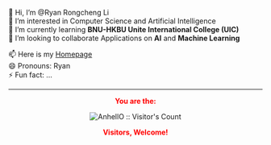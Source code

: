 👋 Hi, I’m @Ryan Rongcheng Li  
👀 I’m interested in Computer Science and Artificial Intelligence  
🌱 I’m currently learning **BNU-HKBU Unite International College (UIC)**  
💞️ I’m looking to collaborate Applications on **AI** and **Machine Learning** 

📫 Here is my [Homepage](http://ryanhomepage.voin.ink/)  
😄 Pronouns: Ryan  
⚡ Fun fact: ...

<!---
<p align="center"><img src="https://profile-counter.glitch.me/{Ryan}/count.svg" alt="AnhellO :: Visitor's Count" /></p>
--->

---

<p align="center">
  <strong style="color: red;">You are the: </strong>
</p>

<p align="center">
  <img src="https://profile-counter.glitch.me/{Ryan}/count.svg" alt="AnhellO :: Visitor's Count" />
</p>

<p align="center">
  <strong style="color: red;">Visitors, Welcome!</strong>
</p>
